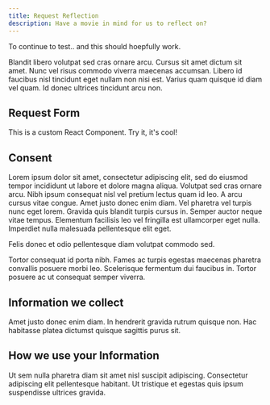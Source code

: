 ```yaml
---
title: Request Reflection
description: Have a movie in mind for us to reflect on?
---
```


To continue to test.. and this should hoepfully work.

Blandit libero volutpat sed cras ornare arcu. Cursus sit amet dictum sit amet. Nunc vel risus commodo viverra maecenas accumsan. Libero id faucibus nisl tincidunt eget nullam non nisi est. Varius quam quisque id diam vel quam. Id donec ultrices tincidunt arcu non.

## Request Form

<RequestReflectionForm />

This is a custom React Component. Try it, it's cool!

## Consent

Lorem ipsum dolor sit amet, consectetur adipiscing elit, sed do eiusmod tempor incididunt ut labore et dolore magna aliqua. Volutpat sed cras ornare arcu. Nibh ipsum consequat nisl vel pretium lectus quam id leo. A arcu cursus vitae congue. Amet justo donec enim diam. Vel pharetra vel turpis nunc eget lorem. Gravida quis blandit turpis cursus in. Semper auctor neque vitae tempus. Elementum facilisis leo vel fringilla est ullamcorper eget nulla. Imperdiet nulla malesuada pellentesque elit eget.

Felis donec et odio pellentesque diam volutpat commodo sed.

Tortor consequat id porta nibh. Fames ac turpis egestas maecenas pharetra convallis posuere morbi leo. Scelerisque fermentum dui faucibus in. Tortor posuere ac ut consequat semper viverra.

## Information we collect

Amet justo donec enim diam. In hendrerit gravida rutrum quisque non. Hac habitasse platea dictumst quisque sagittis purus sit.

## How we use your Information

Ut sem nulla pharetra diam sit amet nisl suscipit adipiscing. Consectetur adipiscing elit pellentesque habitant. Ut tristique et egestas quis ipsum suspendisse ultrices gravida.
